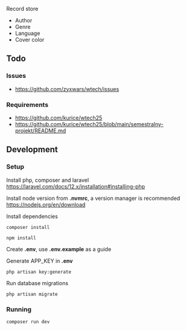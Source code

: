 Record store
- Author
- Genre
- Language
- Cover color

## Todo

### Issues
- https://github.com/zyxwars/wtech/issues

### Requirements

-   https://github.com/kurice/wtech25
-   https://github.com/kurice/wtech25/blob/main/semestralny-projekt/README.md

## Development

### Setup

Install php, composer and laravel
https://laravel.com/docs/12.x/installation#installing-php

Install node version from <strong>.nvmrc</strong>, a version manager is recommended
https://nodejs.org/en/download

Install dependencies

```
composer install

npm install
```

Create <strong>.env</strong>, use <strong>.env.example</strong> as a guide

Generate APP_KEY in <strong>.env</strong>

```
php artisan key:generate
```

Run database migrations

```
php artisan migrate
```

### Running

```
composer run dev
```
